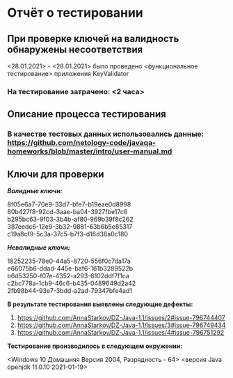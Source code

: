 # Отчёт о тестировании <KeyValidator> #

## При проверке ключей на валидность обнаружены несоответствия ##
<28.01.2021> - <28.01.2021> было проведено <функциональное тестирование> приложения KeyValidator

### На тестирование затрачено: <2 часа> ###

## Описание процесса тестирования ##

### В качестве тестовых данных использовались данные: <https://github.com/netology-code/javaqa-homeworks/blob/master/intro/user-manual.md> ###

## Ключи для проверки ##  
**_Валидные ключи:_**  

8f05e6a7-70e9-33d7-bfe7-b19eae0d8998  
80b427f8-92cd-3aae-ba04-3927fbe17c6  
b295bc63-9f03-3b4b-af80-969b39f8c262  
387eedc6-12e9-3b32-9881-63b6b5e85317  
c19a8cf9-5c3a-37c5-b7f3-d16d38a0c180  

**_Невалидные ключи:_**  

18252235-78e0-44a5-8720-556f0c7da17a  
e66075b6-ddad-445e-baf6-161b3289522b  
b6d53250-f07e-4352-a293-6102ddf7f1ca  
c2bc778a-1cb9-46c6-b435-0489649d2a42  
2fb98b44-93e7-3bdd-a2ad-79347bfe4ad1

**В результате тестирования выявлены следующие дефекты:**  

1. <https://github.com/AnnaStarkov/DZ-Java-1.1/issues/2#issue-796744407>  
1. <https://github.com/AnnaStarkov/DZ-Java-1.1/issues/3#issue-796749434>  
1. <https://github.com/AnnaStarkov/DZ-Java-1.1/issues/4#issue-796751292>


**Тестирование производилось в следующем окружении:**

<Windows 10 Домашняя Версия 2004, Разрядность - 64>
<версия Java openjdk 11.0.10 2021-01-19>